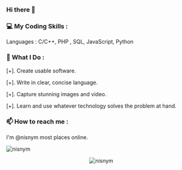 ### Hi there 👋

### 💻 My Coding Skills :
Languages : C/C++, PHP , SQL, JavaScript, Python



### 🔭 What I Do :
[+]. Create usable software.

[+]. Write in clear, concise language.

[+]. Capture stunning images and video.

[+]. Learn and use whatever technology solves the problem at hand.

### 📫 How to reach me :
I'm @nisnym most places online.

<p align="left"> <img src="https://komarev.com/ghpvc/?username=nisnym" alt="nisnym" /> </p>

<p align="center"> <img src="https://github-readme-stats.vercel.app/api?username=nisnym&show_icons=true" alt="nisnym" /> </p>

<!--
**nisnym/nisnym** is a ✨ _special_ ✨ repository because its `README.md` (this file) appears on your GitHub profile.

Here are some ideas to get you started:

- 🔭 I’m currently working on ...
- 🌱 I’m currently learning ...
- 👯 I’m looking to collaborate on ...
- 🤔 I’m looking for help with ...
- 💬 Ask me about ...
- 📫 How to reach me: ...
- 😄 Pronouns: ...
- ⚡ Fun fact: ...
-->
